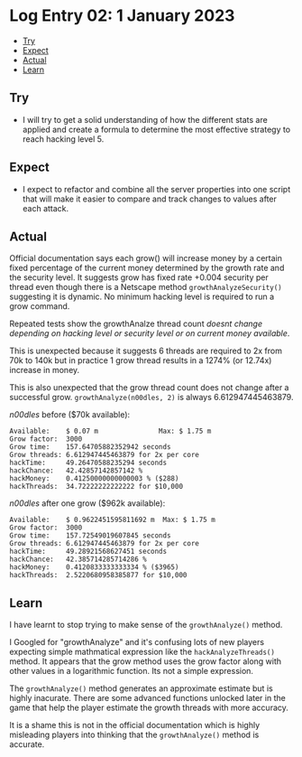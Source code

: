 # Log Entry 02: 1 January 2023

- [Try](#try)
- [Expect](#expect)
- [Actual](#actual)
- [Learn](#learn)

## Try

- I will try to get a solid understanding of how the different stats are applied and create a formula to determine the most effective strategy to reach hacking level 5.

## Expect

- I expect to refactor and combine all the server properties into one script that will make it easier to compare and track changes to values after each attack.

## Actual

Official documentation says each grow() will increase money by a certain fixed percentage of the current money determined by the growth rate and the security level. It suggests grow has fixed rate +0.004 security per thread even though there is a Netscape method `growthAnalyzeSecurity()` suggesting it is dynamic.
No minimum hacking level is required to run a grow command.

Repeated tests show the growthAnalze thread count _doesnt change depending on hacking level or security level or on current money available_.

This is unexpected because it suggests 6 threads are required to 2x from 70k to 140k but in practice 1 grow thread results in a 1274% (or 12.74x) increase in money.

This is also unexpected that the grow thread count does not change after a successful grow. `growthAnalyze(n00dles, 2)` is always 6.612947445463879.

_n00dles_ before ($70k available):
```
Available:    $ 0.07 m               Max: $ 1.75 m
Grow factor:  3000
Grow time:    157.64705882352942 seconds
Grow threads: 6.612947445463879 for 2x per core
hackTime:     49.26470588235294 seconds
hackChance:   42.42857142857142 %
hackMoney:    0.41250000000000003 % ($288)
hackThreads:  34.72222222222222 for $10,000
```

_n00dles_ after one grow ($962k available):

```
Available:    $ 0.9622451595811692 m  Max: $ 1.75 m
Grow factor:  3000
Grow time:    157.72549019607845 seconds
Grow threads: 6.612947445463879 for 2x per core
hackTime:     49.28921568627451 seconds
hackChance:   42.385714285714286 %
hackMoney:    0.4120833333333334 % ($3965)
hackThreads:  2.5220680958385877 for $10,000
```

## Learn

 I have learnt to stop trying to make sense of the `growthAnalyze()` method.

 I  Googled for "growthAnalyze" and it's confusing lots of new players expecting simple mathmatical expression like the `hackAnalyzeThreads()` method. It appears that the grow method uses the grow factor along with other values in a logarithmic function. Its not a simple expression.  
 
 The `growthAnalyze()` method generates an approximate estimate but is highly inacurate. There are some advanced functions unlocked later in the game that help the player estimate the growth threads with more accuracy.

 It is a shame this is not in the official documentation which is highly misleading players into thinking that the `growthAnalyze()` method is accurate.
